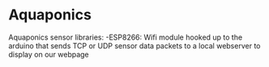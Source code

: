 # Aquaponics

Aquaponics sensor libraries: 
  -ESP8266:
    Wifi module hooked up to the arduino that sends TCP or UDP sensor data packets to a local webserver to display on our webpage
